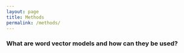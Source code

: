 ```yaml
---
layout: page
title: Methods
permalink: /methods/
---
```


### What are word vector models and how can they be used?